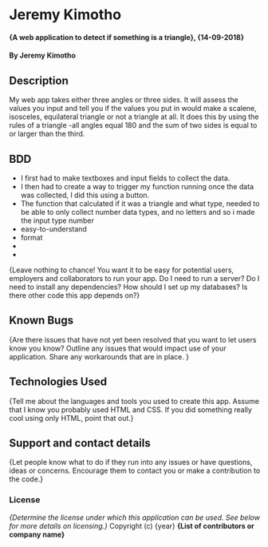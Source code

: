 # Jeremy Kimotho
#### {A web application to detect if something is a triangle}, {14-09-2018}
#### By **Jeremy Kimotho**
## Description
My web app takes either three angles or three sides. It will assess the values you input and tell you if the values you put in would make a scalene, isosceles, equilateral triangle or not a triangle at all. It does this by using the rules of a triangle -all angles equal 180 and the sum of two sides is equal to or larger than the third.
## BDD
* I first had to make textboxes and input fields to collect the data.
* I then had to create a way to trigger my function running once the data was collected, I did this using a button.
* The function that calculated if it was a triangle and what type, needed to be able to only collect number data types, and no letters and so i made the input type number
* easy-to-understand
* format
*
*

{Leave nothing to chance! You want it to be easy for potential users, employers and collaborators to run your app. Do I need to run a server? Do I need to install any dependencies? How should I set up my databases? Is there other code this app depends on?}
## Known Bugs
{Are there issues that have not yet been resolved that you want to let users know you know? Outline any issues that would impact use of your application. Share any workarounds that are in place. }
## Technologies Used
{Tell me about the languages and tools you used to create this app. Assume that I know you probably used HTML and CSS. If you did something really cool using only HTML, point that out.}
## Support and contact details
{Let people know what to do if they run into any issues or have questions, ideas or concerns.  Encourage them to contact you or make a contribution to the code.}
### License
*{Determine the license under which this application can be used.  See below for more details on licensing.}*
Copyright (c) {year} **{List of contributors or company name}**
